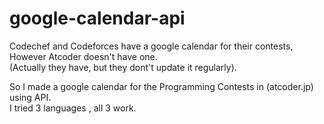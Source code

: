 # google-calendar-api

Codechef and Codeforces have a google calendar for their contests,\
However Atcoder doesn't have one.\
(Actually they have, but they dont't update it regularly).

So I made a google calendar for the Programming Contests in (atcoder.jp) using API.\
I tried 3 languages , all 3 work.
